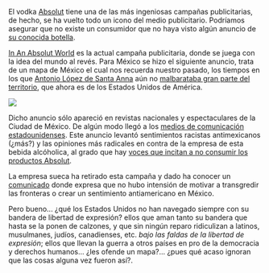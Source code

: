 
El vodka [Absolut](http://www.absolut.com) tiene una de las más ingeniosas campañas publicitarias, de hecho, se ha vuelto todo un icono del medio publicitario. Podríamos asegurar que no existe un consumidor que no haya visto algún anuncio de [su conocida botella](http://absolutad.com/absolut_gallery/singles/).

[In An Absolut World](http://www.absolut.com/es/iaaw) es la actual campaña publicitaria, donde se juega con la idea del mundo al revés. Para México se hizo el siguiente anuncio, trata de un mapa de México el cual nos recuerda nuestro pasado, los tiempos en los que [Antonio López de Santa Anna](http://es.wikipedia.org/wiki/Antonio_L%C3%B3pez_de_Santa_Anna) aún no [malbarataba gran parte del territorio](http://es.wikipedia.org/wiki/Antonio_L%C3%B3pez_de_Santa_Anna#Exiliado), que ahora es de los Estados Unidos de América.

<a href="intolerancia-absoluta/in_an_absolut_world-mexico.jpg"><img class="img-responsive" src="intolerancia-absoluta/in_an_absolut_world-mexico-small.jpg"></a>

Dicho anuncio sólo apareció en revistas nacionales y espectaculares de la Ciudad de México. De algún modo llegó a los [medios de comunicación estadounidenses](http://www.youtube.com/watch?v=2XDFdcyBaMk). Este anuncio levantó sentimientos racistas antimexicanos (¿más?) y las opiniones más radicales en contra de la empresa de esta bebida alcóholica, al grado que hay [voces que incitan a no consumir los productos Absolut](http://www.boycottabsolut.com/).

La empresa sueca ha retirado esta campaña y dado ha conocer un [comunicado](http://www.absolut.com/iaaw/blog/in-an-absolut-world-according-to-mexico) donde expresa que no hubo intensión de motivar a transgredir las fronteras o crear un sentimiento antiamericano en México.

Pero bueno... ¿qué los Estados Unidos no han navegado siempre con su bandera de libertad de expresión? ellos que aman tanto su bandera que hasta se la ponen de calzones, y que sin ningún reparo ridiculizan a latinos, musulmanes, judíos, canadienses, etc. _bajo las faldas de la libertad de expresión_; ellos que llevan la guerra a otros países en pro de la  democracia y derechos humanos... ¿les ofende un mapa?... ¿pues qué acaso ignoran que las cosas alguna vez fueron así?.
